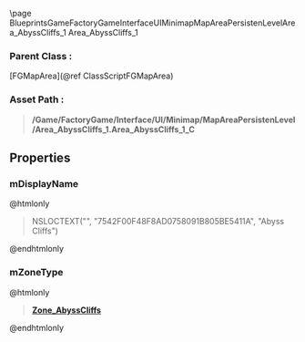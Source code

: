 \page BlueprintsGameFactoryGameInterfaceUIMinimapMapAreaPersistenLevelArea_AbyssCliffs_1 Area_AbyssCliffs_1
### Parent Class :
[FGMapArea](@ref ClassScriptFGMapArea)
### Asset Path :
<b><blockquote>/Game/FactoryGame/Interface/UI/Minimap/MapAreaPersistenLevel/Area_AbyssCliffs_1.Area_AbyssCliffs_1_C</blockquote></b>
## Properties

### mDisplayName
@htmlonly
<blockquote>NSLOCTEXT("", "7542F00F48F8AD0758091B805BE5411A", "Abyss Cliffs")</blockquote>
@endhtmlonly

### mZoneType
@htmlonly
<b><a href="_blueprints_game_factory_game-shared_audio_music_zone__abyss_cliffs.html"><blockquote>Zone_AbyssCliffs</blockquote></a></b>
@endhtmlonly

